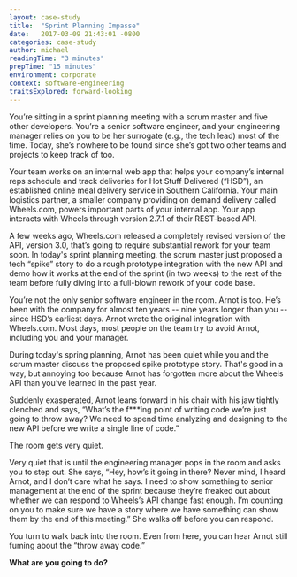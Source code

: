 ```yaml
---
layout: case-study
title:  "Sprint Planning Impasse"
date:   2017-03-09 21:43:01 -0800
categories: case-study
author: michael
readingTime: "3 minutes"
prepTime: "15 minutes"
environment: corporate
context: software-engineering
traitsExplored: forward-looking
---
```


You’re sitting in a sprint planning meeting with a scrum master and five other developers. You’re a senior software engineer, and your engineering manager relies on you to be her surrogate (e.g., the tech lead) most of the time. Today, she’s nowhere to be found since she’s got two other teams and projects to keep track of too. 

Your team works on an internal web app that helps your company’s internal reps schedule and track deliveries for Hot Stuff Delivered (“HSD”), an established online meal delivery service in Southern California. Your main logistics partner, a smaller company providing on demand delivery called Wheels.com, powers important parts of your internal app. Your app interacts with Wheels through version 2.7.1 of their REST-based API. 

A few weeks ago, Wheels.com released a completely revised version of the API, version 3.0, that’s going to require substantial rework for your team soon. In today's sprint planning meeting, the scrum master just proposed a tech “spike” story to do a rough prototype integration with the new API and demo how it works at the end of the sprint (in two weeks) to the rest of the team before fully diving into a full-blown rework of your code base.

You’re not the only senior software engineer in the room. Arnot is too. He’s been with the company for almost ten years -- nine years longer than you -- since HSD’s earliest days. Arnot wrote the original integration with Wheels.com. Most days, most people on the team try to avoid Arnot, including you and your manager.

During today's spring planning, Arnot has been quiet while you and the scrum master discuss the proposed spike prototype story. That's good in a way, but annoying too because Arnot has forgotten more about the Wheels API than you’ve learned in the past year. 

Suddenly exasperated, Arnot leans forward in his chair with his jaw tightly clenched and says, “What’s the f***ing point of writing code we’re just going to throw away? We need to spend time analyzing and designing to the new API before we write a single line of code.” 

The room gets very quiet.

Very quiet that is until the engineering manager pops in the room and asks you to step out. She says, “Hey, how’s it going in there? Never mind, I heard Arnot, and I don’t care what he says. I need to show something to senior management at the end of the sprint because they’re freaked out about whether we can respond to Wheels’s API change fast enough. I’m counting on you to make sure we have a story where we have something can show them by the end of this meeting.” She walks off before you can respond.

You turn to walk back into the room. Even from here, you can hear Arnot still fuming about the “throw away code.” 

**What are you going to do?**